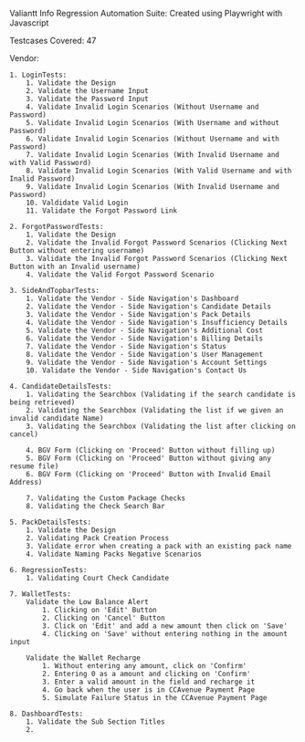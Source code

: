 Valiantt Info Regression Automation Suite:
    Created using Playwright with Javascript

Testcases Covered: 47

Vendor:

    1. LoginTests:
        1. Validate the Design
        2. Validate the Username Input
        3. Validate the Password Input
        4. Validate Invalid Login Scenarios (Without Username and Password)
        5. Validate Invalid Login Scenarios (With Username and without Password)
        6. Validate Invalid Login Scenarios (Without Username and with Password)
        7. Validate Invalid Login Scenarios (With Invalid Username and with Valid Password)
        8. Validate Invalid Login Scenarios (With Valid Username and with Inalid Password)
        9. Validate Invalid Login Scenarios (With Invalid Username and Password)
        10. Valdidate Valid Login
        11. Validate the Forgot Password Link

    2. ForgotPasswordTests:
        1. Validate the Design
        2. Validate the Invalid Forgot Password Scenarios (Clicking Next Button without entering username)
        3. Validate the Invalid Forgot Password Scenarios (Clicking Next Button with an Invalid username)
        4. Validate the Valid Forgot Password Scenario

    3. SideAndTopbarTests:
        1. Validate the Vendor - Side Navigation's Dashboard
        2. Validate the Vendor - Side Navigation's Candidate Details
        3. Validate the Vendor - Side Navigation's Pack Details
        4. Validate the Vendor - Side Navigation's Insufficiency Details
        5. Validate the Vendor - Side Navigation's Additional Cost
        6. Validate the Vendor - Side Navigation's Billing Details
        7. Validate the Vendor - Side Navigation's Status
        8. Validate the Vendor - Side Navigation's User Management
        9. Validate the Vendor - Side Navigation's Account Settings
        10. Validate the Vendor - Side Navigation's Contact Us

    4. CandidateDetailsTests:
        1. Validating the Searchbox (Validating if the search candidate is being retrieved)
        2. Validating the Searchbox (Validating the list if we given an invalid candidate Name)
        3. Validating the Searchbox (Validating the list after clicking on cancel)

        4. BGV Form (Clicking on 'Proceed' Button without filling up)
        5. BGV Form (Clicking on 'Proceed' Button without giving any resume file)
        6. BGV Form (Clicking on 'Proceed' Button with Invalid Email Address)

        7. Validating the Custom Package Checks
        8. Validating the Check Search Bar

    5. PackDetailsTests:
        1. Validate the Design
        2. Validating Pack Creation Process
        3. Validate error when creating a pack with an existing pack name
        4. Validate Naming Packs Negative Scenarios
    
    6. RegressionTests:
        1. Validating Court Check Candidate

    7. WalletTests:
        Validate the Low Balance Alert
            1. Clicking on 'Edit' Button
            2. Clicking on 'Cancel' Button
            3. Click on 'Edit' and add a new amount then click on 'Save'
            4. Clicking on 'Save' without entering nothing in the amount input

        Validate the Wallet Recharge
            1. Without entering any amount, click on 'Confirm'
            2. Entering 0 as a amount and clicking on 'Confirm'
            3. Enter a valid amount in the field and recharge it
            4. Go back when the user is in CCAvenue Payment Page
            5. Simulate Failure Status in the CCAvenue Payment Page

    8. DashboardTests:
        1. Validate the Sub Section Titles
        2.